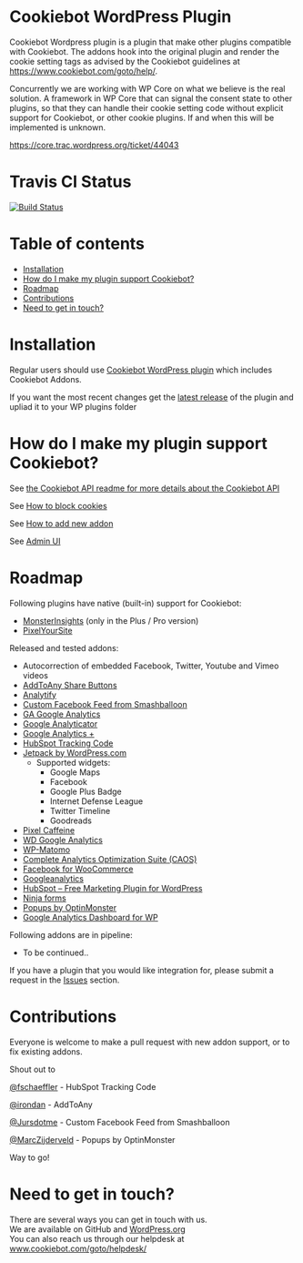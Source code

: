 # Cookiebot WordPress Plugin
Cookiebot Wordpress plugin is a plugin that make other plugins compatible with Cookiebot. 
The addons hook into the original plugin and render the cookie setting tags as advised by the Cookiebot guidelines at https://www.cookiebot.com/goto/help/.

Concurrently we are working with WP Core on what we believe is the real solution. A framework in WP Core that can signal the consent state to other plugins,
so that they can handle their cookie setting code without explicit support for Cookiebot, or other cookie plugins. If and when this will be implemented is unknown.

https://core.trac.wordpress.org/ticket/44043 

# Travis CI Status 

[![Build Status](https://travis-ci.com/CybotAS/CookiebotWP.svg?branch=master)](https://app.travis-ci.com/github/CybotAS/CookiebotWP)

Table of contents
=================

<!--ts-->
   * [Installation](#installation)
   * [How do I make my plugin support Cookiebot?](#how-do-i-make-my-plugin-support-cookiebot)
   * [Roadmap](#roadmap)
   * [Contributions](#contributions)
   * [Need to get in touch?](#need-to-get-in-touch)
<!--te-->

# Installation
Regular users should use [Cookiebot WordPress plugin](https://wordpress.org/plugins/cookiebot) which includes Cookiebot Addons.

If you want the most recent changes get the [latest release](https://github.com/CybotAS/CookiebotAddons/releases/latest) of the plugin and upliad it to your WP plugins folder

# How do I make my plugin support Cookiebot?
See [the Cookiebot API readme for more details about the Cookiebot API](documentation/CookiebotAPI.md)

See [How to block cookies](documentation/how-to-block-cookies.md)

See [How to add new addon](documentation/how-to-add-new-addon.md)

See [Admin UI](documentation/admin-ui.md)

# Roadmap

Following plugins have native (built-in) support for Cookiebot:
* [MonsterInsights](https://www.monsterinsights.com/addon/eu-compliance/) (only in the Plus / Pro version)
* [PixelYourSite](https://wordpress.org/plugins/pixelyoursite/)

Released and tested addons:

* Autocorrection of embedded Facebook, Twitter, Youtube and Vimeo videos
* [AddToAny Share Buttons](https://wordpress.org/plugins/add-to-any/)
* [Analytify](https://wordpress.org/plugins/wp-analytify/)
* [Custom Facebook Feed from Smashballoon](https://da.wordpress.org/plugins/custom-facebook-feed/)
* [GA Google Analytics](https://wordpress.org/plugins/ga-google-analytics/)
* [Google Analyticator](https://wordpress.org/plugins/google-analyticator/)
* [Google Analytics +](https://premium.wpmudev.org/project/google-analytics-for-wordpress-mu-sitewide-and-single-blog-solution/)
* [HubSpot Tracking Code](https://wordpress.org/plugins/hubspot-tracking-code/)
* [Jetpack by WordPress.com](https://wordpress.org/plugins/jetpack/)
  * Supported widgets:
    * Google Maps
    * Facebook
    * Google Plus Badge
    * Internet Defense League	
    * Twitter Timeline	
    * Goodreads
* [Pixel Caffeine]( https://wordpress.org/plugins/pixel-caffeine/)
* [WD Google Analytics](https://wordpress.org/plugins/wd-google-analytics/)
* [WP-Matomo](https://wordpress.org/plugins/wp-piwik/)
* [Complete Analytics Optimization Suite (CAOS)](https://wordpress.org/plugins/host-analyticsjs-local/)
* [Facebook for WooCommerce](https://woocommerce.com/products/facebook/)
* [Googleanalytics](https://wordpress.org/plugins/googleanalytics/)
* [HubSpot – Free Marketing Plugin for WordPress](https://wordpress.org/plugins/leadin/)
* [Ninja forms](https://wordpress.org/plugins/ninja-forms/)
* [Popups by OptinMonster](https://wordpress.org/plugins/optinmonster/)
* [Google Analytics Dashboard for WP](https://wordpress.org/plugins/google-analytics-dashboard-for-wp/)

Following addons are in pipeline:
* To be continued..


If you have a plugin that you would like integration for, please submit a request in the [Issues](https://github.com/CybotAS/CookiebotAddons/issues) section.

# Contributions
Everyone is welcome to make a pull request with new addon support, or to fix existing addons.

Shout out to

[@fschaeffler](https://github.com/fschaeffler) - HubSpot Tracking Code 

[@irondan](https://github.com/irondan) - AddToAny

[@Jursdotme](https://github.com/Jursdotme) - Custom Facebook Feed from Smashballoon

[@MarcZijderveld](https://github.com/MarcZijderveld) - Popups by OptinMonster

Way to go!

# Need to get in touch?

There are several ways you can get in touch with us. <br>
We are available on GitHub and [WordPress.org](https://wordpress.org/support/plugin/cookiebot/) <br>
You can also reach us through our helpdesk at www.cookiebot.com/goto/helpdesk/
